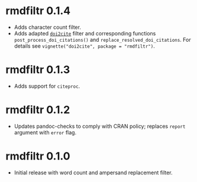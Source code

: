 # rmdfiltr 0.1.4

* Adds character count filter.
* Adds adapted [`doi2cite`](https://github.com/korintje/pandoc-doi2cite/blob/main/doi2cite.lua) filter and corresponding functions `post_process_doi_citations()` and `replace_resolved_doi_citations`. For details see `vignette("doi2cite", package = "rmdfiltr")`.

# rmdfiltr 0.1.3

* Adds support for `citeproc`.

# rmdfiltr 0.1.2

* Updates pandoc-checks to comply with CRAN policy; replaces `report` argument
  with `error` flag.

# rmdfiltr 0.1.0

* Initial release with word count and ampersand replacement filter.
